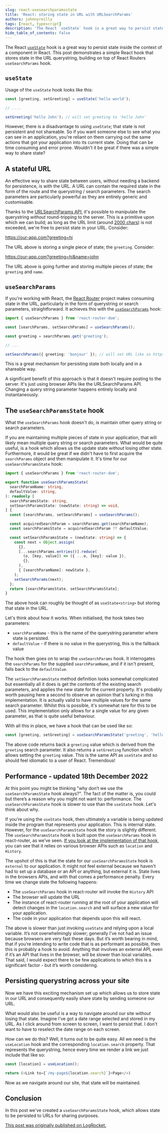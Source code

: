 ```yaml
---
slug: react-usesearchparamsstate
title: 'React: storing state in URL with URLSearchParams'
authors: johnnyreilly
tags: [react, typescript]
description: 'The React `useState` hook is a great way to persist state. This post demos a simple React hook that stores state in the URL querystring.'
hide_table_of_contents: false
---
```


The React [`useState`](https://reactjs.org/docs/hooks-reference.html#usestate) hook is a great way to persist state inside the context of a component in React. This post demonstrates a simple React hook that stores state in the URL querystring, building on top of React Routers `useSearchParams` hook.

<!--truncate-->

## `useState`

Usage of the `useState` hook looks like this:

```ts
const [greeting, setGreeting] = useState('hello world');

// ....

setGreeting('hello John'); // will set greeting to 'hello John'
```

However, there is a disadvantage to using `useState`; that state is not persistent and not shareable. So if you want someone else to see what you can see in an application, you're reliant on them carrying out the same actions that got your application into its current state. Doing that can be time consuming and error prone. Wouldn't it be great if there was a simple way to share state?

## A stateful URL

An effective way to share state between users, without needing a backend for persistence, is with the URL. A URL can contain the required state in the form of the route and the querystring / search parameters. The search parameters are particularly powerful as they are entirely generic and customisable.

Thanks to the [URLSearchParams API](https://developer.mozilla.org/en-US/docs/Web/API/URLSearchParams), it's possible to manipulate the querystring _without_ round-tripping to the server. This is a primitive upon which we can build; as long as the URL limit (around [2000 chars](https://stackoverflow.com/a/417184/761388)) is not exceeded, we're free to persist state in your URL. Consider:

https://our-app.com?greeting=hi

The URL above is storing a single piece of state; the `greeting`. Consider:

https://our-app.com?greeting=hi&name=john

The URL above is going further and storing multiple pieces of state; the `greeting` and `name`.

## `useSearchParams`

If you're working with React, the [React Router](https://reactrouter.com/) project makes consuming state in the URL, particularly in the form of querystring or search parameters, straightforward. It achieves this with the [`useSearchParams`](https://reactrouter.com/docs/en/v6/hooks/use-search-params) hook:

```ts
import { useSearchParams } from 'react-router-dom';

const [searchParams, setSearchParams] = useSearchParams();

const greeting = searchParams.get('greeting');

// ...

setSearchParams({ greeting: 'bonjour' }); // will set URL like so https://our-app.com?greeting=bonjour - this value will feed through to anything driven by the URL
```

This is a great mechanism for persisting state both locally and in a shareable way.

A significant benefit of this approach is that it doesn't require posting to the server. It's just using browser APIs like the URLSearchParams API. Changing a query string parameter happens entirely locally and instantaneously.

## The `useSearchParamsState` hook

What the `useSearchParams` hook doesn't do, is maintain other query string or search parameters.

If you are maintaining multiple pieces of state in your application, that will likely mean multiple query string or search parameters. What would be quite useful, is a hook which allows us the update state _without_ losing other state. Furthermore, it would be great if we didn't have to first acquire the `searchParams` object and then manipulate it. It's time for our `useSearchParamsState` hook:

```ts
import { useSearchParams } from 'react-router-dom';

export function useSearchParamsState(
  searchParamName: string,
  defaultValue: string,
): readonly [
  searchParamsState: string,
  setSearchParamsState: (newState: string) => void,
] {
  const [searchParams, setSearchParams] = useSearchParams();

  const acquiredSearchParam = searchParams.get(searchParamName);
  const searchParamsState = acquiredSearchParam ?? defaultValue;

  const setSearchParamsState = (newState: string) => {
    const next = Object.assign(
      {},
      [...searchParams.entries()].reduce(
        (o, [key, value]) => ({ ...o, [key]: value }),
        {},
      ),
      { [searchParamName]: newState },
    );
    setSearchParams(next);
  };
  return [searchParamsState, setSearchParamsState];
}
```

The above hook can roughly be thought of as `useState<string>` but storing that state in the URL.

Let's think about how it works. When initialised, the hook takes two parameters:

- `searchParamName` - this is the name of the querystring parameter where state is persisted.
- `defaultValue` - if there is no value in the querystring, this is the fallback value

The hook then goes on to wrap the `useSearchParams` hook. It interrogates the `searchParams` for the supplied `searchParamName`, and if it isn't present, falls back to the `defaultValue`.

The `setSearchParamsState` method definition looks somewhat complicated but essentially all it does is get the contents of the existing search parameters, and applies the new state for the current property. It's probably worth pausing here a second to observe an opinion that's lurking in this implementation. It is actually valid to have multiple values for the same search parameter. Whilst this is possible, it's somewhat rare for this to be used. This implementation only allows for a single value for any given parameter, as that is quite useful behaviour.

With all this in place, we have a hook that can be used like so:

```ts
const [greeting, setGreeting] = useSearchParamsState('greeting', 'hello');
```

The above code returns back a `greeting` value which is derived from the `greeting` search parameter. It also returns a `setGreeting` function which allows setting the `greeting` value. This is the same API as `useState` and so should feel idiomatic to a user of React. Tremendous!

## Performance - updated 18th December 2022

At this point you might be thinking "why don’t we use the `useSearchParamsState` hook always?". The fact of the matter is, you could but there’s a reason why you might not want to: performance. The `useSearchParamsState` hook is slower to use than the `useState` hook. Let's think about why.

If you’re using the `useState` hook, then ultimately a variable is being updated inside the program that represents your application. This is internal state. However, for the `useSearchParamsState` hook the story is slightly different. The `useSearchParamsState` hook is built upon the `useSearchParams` hook in react-router, as we’ve seen. [If you look at the implementation of that hook](https://github.com/remix-run/react-router/blob/590b7a25a454d998c83f4e5d6f00ad5a6217533b/packages/react-router-dom/index.tsx#L785), you can see that it relies on various browser APIs such as `location` and `History`.

The upshot of this is that the state for our `useSearchParamsState` hook is `external` to our application. It might not feel external because we haven't had to set up a database or an API or anything, but external it is. State lives in the browsers APIs, and with that comes a performance penalty. Every time we change state the following happens:

- The `useSearchParams` hook in react-router will invoke the `History` API
- The browser will update the URL
- The instance of react-router running at the root of your application will detect changes in the `location.search` and will surface a new value for your application.
- The code in your application that depends upon this will react.

The above is slower than just invoking `useState` and relying upon a local variable. It’s not overwhelmingly slower; generally I’ve not had an issue because browsers are very fast these days. But it’s worth bearing in mind, that if you’re intending to write code that is as performant as possible, then this is probably a hook to avoid. Anything that involves an external API, even if it’s an API that lives in the browser, will be slower than local variables. That said, I would expect there to be few applications to which this is a significant factor - but it’s worth considering.

## Persisting querystring across your site

Now we have this exciting mechanism set up which allows us to store state in our URL and consequently easily share state by sending someone our URL.

What would also be useful is a way to navigate around our site _without_ losing that state. Imagine I've got a date range selected and stored in my URL. As I click around from screen to screen, I want to persist that. I don't want to have to reselect the date range on each screen.

How can we do this? Well, it turns out to be quite easy. All we need is the `useLocation` hook and the corresponding `location.search` property. That represents the querystring, hence every time we render a link we just include that like so:

```ts
const [location] = useLocation();

return (<Link to={`/my-page${location.search}`}>Page</>)
```

Now as we navigate around our site, that state will be maintained.

## Conclusion

In this post we've created a `useSearchParamsState` hook, which allows state to be persisted to URLs for sharing purposes.

[This post was originally published on LogRocket.](https://blog.logrocket.com/use-state-url-persist-state-usesearchparams/)

<head>
    <link rel="canonical" href="https://blog.logrocket.com/use-state-url-persist-state-usesearchparams/" />
</head>
